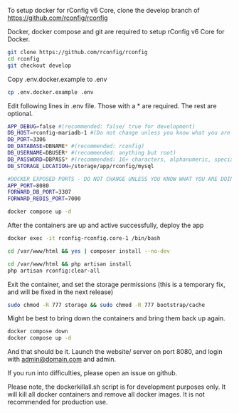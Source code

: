 To setup docker for rConfig v6 Core, clone the develop branch of https://github.com/rconfig/rconfig

Docker, docker compose and git are required to setup rConfig v6 Core for Docker.

```bash
git clone https://github.com/rconfig/rconfig
cd rconfig
git checkout develop
```

Copy .env.docker.example to .env

```bash
cp .env.docker.example .env
```

Edit following lines in .env file. Those with a \* are required. The rest are optional.

```bash
APP_DEBUG=false #(recommended: false/ true for development)
DB_HOST=rconfig-mariadb-1 #(Do not change unless you know what you are doing)
DB_PORT=3306
DB_DATABASE=DBNAME* #(recommended: rconfig)
DB_USERNAME=DBUSER* #(recommended: anything but root)
DB_PASSWORD=DBPASS* #(recommended: 16+ characters, alphanumeric, special characters)
DB_STORAGE_LOCATION=/storage/app/rconfig/mysql

#DOCKER EXPOSED PORTS - DO NOT CHANGE UNLESS YOU KNOW WHAT YOU ARE DOING
APP_PORT=8080
FORWARD_DB_PORT=3307
FORWARD_REDIS_PORT=7000
```

```bash
docker compose up -d
```

After the containers are up and active successfully, deploy the app

```bash
docker exec -it rconfig-rconfig.core-1 /bin/bash
```

```bash
cd /var/www/html && yes | composer install --no-dev
```

```bash
cd /var/www/html && php artisan install
php artisan rconfig:clear-all
```

Exit the container, and set the storage permissions (this is a temporary fix, and will be fixed in the next release)

```bash
sudo chmod -R 777 storage && sudo chmod -R 777 bootstrap/cache
```

Might be best to bring down the containers and bring them back up again.

```bash
docker compose down
docker compose up -d
```

And that should be it. Launch the website/ server on port 8080, and login with admin@domain.com and admin.

If you run into difficulties, please open an issue on github.

Please note, the dockerkillall.sh script is for development purposes only. It will kill all docker containers and remove all docker images. It is not recommended for production use.
